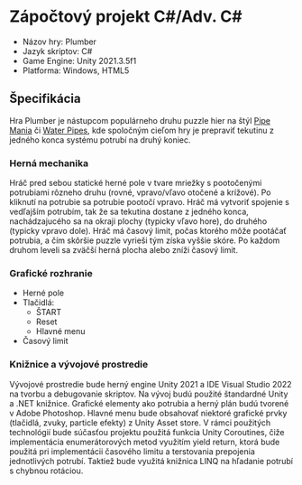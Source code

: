 # Zápočtový projekt C#/Adv. C#
- Názov hry: Plumber
- Jazyk skriptov: C# 
- Game Engine: Unity 2021.3.5f1
- Platforma: Windows, HTML5

## Špecifikácia
Hra Plumber je nástupcom populárneho druhu puzzle hier na štýl [Pipe Mania](https://en.wikipedia.org/wiki/Pipe_Mania) či [Water Pipes](https://play.google.com/store/apps/details?id=com.mobiloids.waterpipespuzzle), kde spoločným cieľom hry je prepraviť tekutinu z jedného konca systému potrubí na druhý koniec. 

### Herná mechanika
Hráč pred sebou statické herné pole v tvare mriežky s pootočenými potrubiami rôzneho druhu (rovné, vpravo/vľavo otočené a krížové). Po kliknutí na potrubie sa potrubie pootočí vpravo. Hráč má vytvoriť spojenie s vedľajším potrubím, tak že sa tekutina dostane z jedného konca, nachádzajucého sa na okraji plochy (typicky vľavo hore), do druhého (typicky vpravo dole). Hráč má časový limit, počas ktorého môže pootáčať potrubia, a čím skôršie puzzle vyrieši tým získa vyššie skóre. Po každom druhom leveli sa zväčší herná plocha alebo zníži časový limit. 

### Grafické rozhranie
- Herné pole
- Tlačidlá:
    - ŠTART
    - Reset
    - Hlavné menu
- Časový limit

### Knižnice a vývojové prostredie
Vývojové prostredie bude herný engine Unity 2021 a IDE Visual Studio 2022 na tvorbu a debugovanie skriptov. Na vývoj budú použité štandardné Unity a .NET knižnice. Grafické elementy ako potrubia a herný plán budú tvorené v Adobe Photoshop. Hlavné menu bude obsahovať niektoré grafické prvky (tlačidlá, zvuky, particle efekty) z Unity Asset store.
V rámci použitých technológií bude súčasťou projektu použitá funkcia Unity Coroutines, čiže implementácia enumerátorových metod využitím yield return, ktorá bude použitá pri implementácii časového limitu a terstovania prepojenia jednotlivých potrubí. Taktiež bude využitá knižnica LINQ na hľadanie potrubí s chybnou rotáciou.
